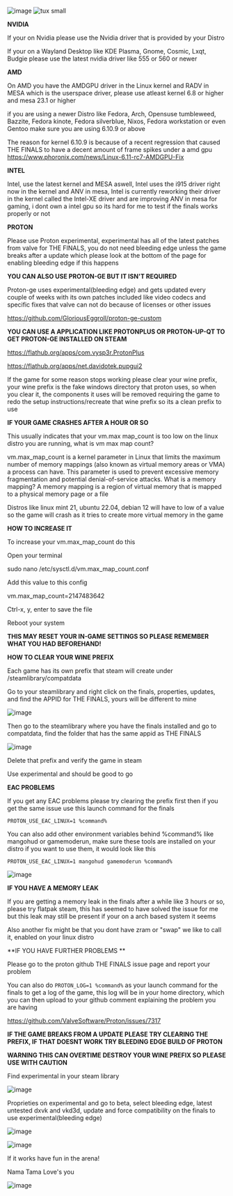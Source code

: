 ![image](https://github.com/user-attachments/assets/3487ffc1-5f38-4880-9254-3b79c67f2dd9) ![tux small](https://github.com/user-attachments/assets/5cec50e6-407c-4e91-b828-ba6c30355dcd)




**NVIDIA**

If your on Nvidia please use the Nvidia driver that is provided by your Distro

If your on a Wayland Desktop like KDE Plasma, Gnome, Cosmic, Lxqt, Budgie please use the latest nvidia driver like 555 or 560 or newer

**AMD**

On AMD you have the AMDGPU driver in the Linux kernel and RADV in MESA which is the userspace driver, please use atleast kernel 6.8 or higher and mesa 23.1 or higher

if you are using a newer Distro like Fedora, Arch, Opensuse tumbleweed, Bazzite, Fedora kinote, Fedora silverblue, Nixos, Fedora workstation or even Gentoo make sure you are using 6.10.9 or above

The reason for kernel 6.10.9 is because of a recent regression that caused THE FINALS to have a decent amount of frame spikes under a amd gpu
https://www.phoronix.com/news/Linux-6.11-rc7-AMDGPU-Fix

**INTEL**

Intel, use the latest kernel and MESA aswell, Intel uses the i915 driver right now in the kernel and ANV in mesa, Intel is currently reworking their driver in the kernel called the Intel-XE driver and are improving ANV in mesa for gaming, i dont own a intel gpu so its hard for me to test if the finals works properly or not

**PROTON**

Please use Proton experimental, experimental has all of the latest patches from valve for THE FINALS, you do not need bleeding edge unless the game breaks after a update which please look at the bottom of the page for enabling bleeding edge if this happens

**YOU CAN ALSO USE PROTON-GE BUT IT ISN'T REQUIRED**

Proton-ge uses experimental(bleeding edge) and gets updated every couple of weeks with its own patches included like video codecs and specific fixes that valve can not do because of licenses or other issues 

https://github.com/GloriousEggroll/proton-ge-custom

**YOU CAN USE A APPLICATION LIKE PROTONPLUS OR PROTON-UP-QT TO GET PROTON-GE INSTALLED ON STEAM**

https://flathub.org/apps/com.vysp3r.ProtonPlus

https://flathub.org/apps/net.davidotek.pupgui2

If the game for some reason stops working please clear your wine prefix, your wine prefix is the fake windows directory that proton uses, so when you clear it, the components it uses will be removed requiring the game to redo the setup instructions/recreate that wine prefix so its a clean prefix to use

**IF YOUR GAME CRASHES AFTER A HOUR OR SO**

This usually indicates that your vm.max map_count is too low on the linux distro you are running, what is vm max map count?

vm.max_map_count is a kernel parameter in Linux that limits the maximum number of memory mappings (also known as virtual memory areas or VMA) a process can have. This parameter is used to prevent excessive memory fragmentation and potential denial-of-service attacks.
What is a memory mapping?
A memory mapping is a region of virtual memory that is mapped to a physical memory page or a file

Distros like linux mint 21, ubuntu 22.04, debian 12 will have to low of a value so the game will crash as it tries to create more virtual memory in the game

**HOW TO INCREASE IT**

To increase your vm.max_map_count do this 

Open your terminal

sudo nano /etc/sysctl.d/vm.max_map_count.conf

Add this value to this config 

vm.max_map_count=2147483642

Ctrl-x, y, enter to save the file

Reboot your system

**THIS MAY RESET YOUR IN-GAME SETTINGS SO PLEASE REMEMBER WHAT YOU HAD BEFOREHAND!**

**HOW TO CLEAR YOUR WINE PREFIX**

Each game has its own prefix that steam will create under /steamlibrary/compatdata

Go to your steamlibrary and right click on the finals, properties, updates, and find the APPID for THE FINALS, yours will be different to mine

![image](https://github.com/user-attachments/assets/8456b6a2-4005-451a-811e-426db77b9694)

Then go to the steamlibrary where you have the finals installed and go to compatdata, find the folder that has the same appid as THE FINALS

![image](https://github.com/user-attachments/assets/776e90f7-53b8-4ba9-be16-b6a2fa9c5a2a)

Delete that prefix and verify the game in steam

Use experimental and should be good to go

**EAC PROBLEMS**

If you get any EAC problems please try clearing the prefix first then if you get the same issue use this launch command for the finals

`PROTON_USE_EAC_LINUX=1 %command%`

You can also add other environment variables behind %command% like mangohud or gamemoderun, make sure these tools are installed on your distro if you want to use them, it would look like this

`PROTON_USE_EAC_LINUX=1 mangohud gamemoderun %command%`

![image](https://github.com/user-attachments/assets/fe7447fb-1840-4889-a2f2-34ededeaebc0)

**IF YOU HAVE A MEMORY LEAK**

If you are getting a memory leak in the finals after a while like 3 hours or so, please try flatpak steam, this has seemed to have solved the issue for me but this leak may still be present if your on a arch based system it seems

Also another fix might be that you dont have zram or "swap" we like to call it, enabled on your linux distro

**IF YOU HAVE FURTHER PROBLEMS **

Please go to the proton github THE FINALS issue page and report your problem

You can also do `PROTON_LOG=1 %command%` as your launch command for the finals to get a log of the game, this log will be in your home directory, which you can then upload to your github comment explaining the problem you are having

https://github.com/ValveSoftware/Proton/issues/7317


**IF THE GAME BREAKS FROM A UPDATE PLEASE TRY CLEARING THE PREFIX, IF THAT DOESNT WORK TRY BLEEDING EDGE BUILD OF PROTON**

**WARNING THIS CAN OVERTIME DESTROY YOUR WINE PREFIX SO PLEASE USE WITH CAUTION**

Find experimental in your steam library

![image](https://github.com/user-attachments/assets/69d9cbdf-9655-4849-bf17-02d88c17214a)

Proprieties on experimental and go to beta, select bleeding edge, latest untested dxvk and vkd3d, update and force compatibility on the finals to use experimental(bleeding edge)

![image](https://github.com/user-attachments/assets/e4ce2cf9-e286-4f3a-aa06-6438fd0a966e)

![image](https://github.com/user-attachments/assets/80c1f38b-c055-49ec-9761-86761972a1b7)

If it works have fun in the arena! 

Nama Tama Love's you 

![image](https://github.com/user-attachments/assets/3cc6a3e7-5276-4643-a0ae-366009daf791)



